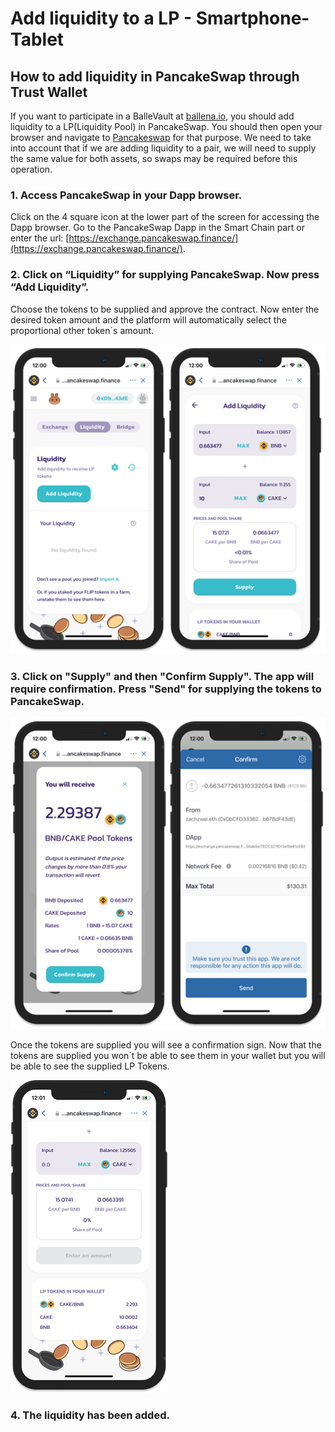 # Add liquidity to a LP - Smartphone-Tablet

## How to add liquidity in PancakeSwap through Trust Wallet

If you want to participate in a BalleVault at [ballena.io](https://ballena.io/), you should add liquidity to a LP\(Liquidity Pool\) in PancakeSwap. You should then open your browser and navigate to [Pancakeswap](https://pancakeswap.finance/) for that purpose. We need to take into account that if we are adding liquidity to a pair, we will need to supply the same value for both assets, so swaps may be required before this operation.



### 1. Access PancakeSwap in your Dapp browser.

Click on the 4 square icon at the lower part of the screen for accessing the Dapp browser. Go to the PancakeSwap Dapp in the Smart Chain part or enter the url: [https://exchange.pancakeswap.finance/](https://exchange.pancakeswap.finance/).



### 2. Click on “Liquidity” for supplying PancakeSwap. Now press “Add Liquidity”. 

Choose the tokens to be supplied and approve the contract. Now enter the desired token amount and the platform will automatically select the proportional other token´s amount.



![](../../../.gitbook/assets/pancake_liquidity.png)

### 

### 3. Click on "Supply" and then "Confirm Supply". The app will require confirmation. Press "Send" for supplying the tokens to PancakeSwap.



![](../../../.gitbook/assets/pancake_lp.png)



Once the tokens are supplied you will see a confirmation sign. Now that the tokens are supplied you won´t be able to see them in your wallet but you will be able to see the supplied LP Tokens.



![](../../../.gitbook/assets/9a50ca34dcacf14236cc41499e30fe72ba1b8c0e_2_253x500.png)





### 4. The liquidity has been added.







